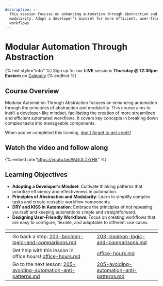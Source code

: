 ```yaml
---
description: >-
  This session focuses on enhancing automation through abstraction and
  modularity. Adopt a developer’s mindset for more efficient, user-friendly
  workflows
---
```


# Modular Automation Through Abstraction

{% hint style="info" %}
Sign up for our **LIVE** sessions **Thursday @ 12:30pm** **Eastern** on [Calendly](https://calendly.com/cluck-u/rewst-204)
{% endhint %}

## **Course Overview**

Modular Automation Through Abstraction focuses on enhancing automation through the principles of abstraction and modularity. This course aims to instill a developer-like mindset, facilitating the creation of more streamlined and efficient automated workflows. It covers key concepts in breaking down complex tasks into manageable components.

When you've completed this training, [don't forget to get credit!](https://app.rewst.io/form/01914838-dbdb-7d72-ba21-1070334b2811)

## Watch the video and follow along

{% embed url="https://youtu.be/WJilDLZZrH8" %}

## **Learning Objectives**

* **Adopting a Developer’s Mindset**: Cultivate thinking patterns that prioritize efficiency and effectiveness in automation.
* **Principles of Abstraction and Modularity**: Learn to simplify complex tasks and create reusable workflow components.
* **DRY and KISS in Automation**: Embrace the principles of not repeating yourself and keeping automations simple and straightforward.
* **Designing User-Friendly Workflows**: Focus on creating workflows that are easy to configure, flexible, and adaptable to different use cases.

<table data-view="cards"><thead><tr><th></th><th></th><th></th><th data-hidden data-card-target data-type="content-ref"></th></tr></thead><tbody><tr><td></td><td>Go back a step: <a data-mention href="203-boolean-logic-and-comparisons.md">203-boolean-logic-and-comparisons.md</a></td><td></td><td><a href="203-boolean-logic-and-comparisons.md">203-boolean-logic-and-comparisons.md</a></td></tr><tr><td></td><td>Get help with this lesson in office hours! <a data-mention href="../office-hours.md">office-hours.md</a></td><td></td><td><a href="../office-hours.md">office-hours.md</a></td></tr><tr><td></td><td>Go to the next lesson: <a data-mention href="205-avoiding-automation-anti-patterns.md">205-avoiding-automation-anti-patterns.md</a></td><td></td><td><a href="205-avoiding-automation-anti-patterns.md">205-avoiding-automation-anti-patterns.md</a></td></tr></tbody></table>

